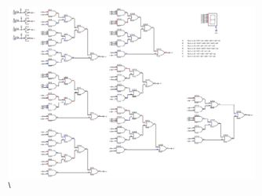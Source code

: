 ![Intro](https://github.com/bilkeonur/8BitComputer/blob/main/11-7_Segment_Hex_Decoder/7_Segment_Hex_Decoder.png)\